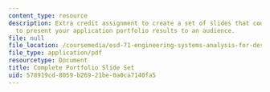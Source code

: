 ```yaml
---
content_type: resource
description: Extra credit assignment to create a set of slides that could be used
  to present your application portfolio results to an audience.
file: null
file_location: /coursemedia/esd-71-engineering-systems-analysis-for-design-fall-2008/578919cd8059b26921be0a0ca7140fa5_ap_slides.pdf
file_type: application/pdf
resourcetype: Document
title: Complete Portfolio Slide Set
uid: 578919cd-8059-b269-21be-0a0ca7140fa5
---
```

